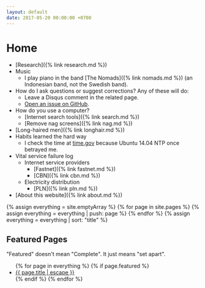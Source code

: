 ```yaml
---
layout: default
date: 2017-05-20 00:00:00 +0700
---
```


# Home

- [Research]({% link research.md %})
- Music
    - I play piano in the band [The Nomads]({% link nomads.md %}) (an Indonesian band, not the Swedish band).
- How do I ask questions or suggest corrections? Any of these will do:
    - Leave a Disqus comment in the related page.
    - [Open an issue on GitHub](https://github.com/edom/edom.github.io/issues).
- How do you use a computer?
    - [Internet search tools]({% link search.md %})
    - [Remove nag screens]({% link nag.md %})
- [Long-haired men]({% link longhair.md %})
- Habits learned the hard way
    - I check the time at [time.gov](https://time.gov/) because Ubuntu 14.04 NTP once betrayed me.
- Vital service failure log
    - Internet service providers
        - [Fastnet]({% link fastnet.md %})
        - [CBN]({% link cbn.md %})
    - Electricity distribution
        - [PLN]({% link pln.md %})
- [About this website]({% link about.md %})

{% assign everything = site.emptyArray %}
{% for page in site.pages %}
{% assign everything = everything | push: page %}
{% endfor %}
{% assign everything = everything | sort: "title" %}

## Featured Pages

"Featured" doesn't mean "Complete".
It just means "set apart".

<ul>
{% for page in everything %}
{% if page.featured %}
<li><a href="{{ page.url }}">{{ page.title | escape }}</a></li>
{% endif %}
{% endfor %}
</ul>
